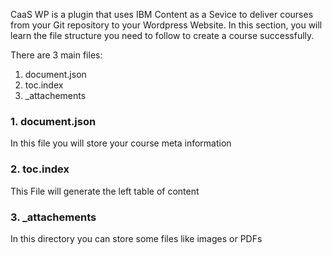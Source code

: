 CaaS WP is a plugin that uses IBM Content as a Sevice to deliver courses from your Git repository to your Wordpress Website. In this section, you will learn the file structure you need to follow to create a course successfully. 

There are 3 main files: 
1. document.json
2. toc.index
3. _attachements

### 1. document.json
In this file you will store your course meta information

### 2. toc.index
This File will generate the left table of content

### 3. _attachements
In this directory you can store some files like images or PDFs 
